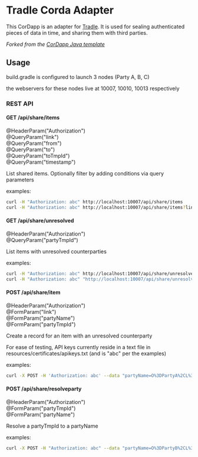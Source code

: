 
# Tradle Corda Adapter

This CorDapp is an adapter for [Tradle](https://github.com/tradle). It is used for sealing authenticated pieces of data in time, and sharing them with third parties.

*Forked from the [CorDapp Java template](https://github.com/corda/cordapp-template-java)*

## Usage

build.gradle is configured to launch 3 nodes (Party A, B, C)

the webservers for these nodes live at 10007, 10010, 10013 respectively

### REST API

#### GET /api/share/items
  @HeaderParam("Authorization")  
  @QueryParam("link")  
  @QueryParam("from")  
  @QueryParam("to")  
  @QueryParam("toTmpId")  
  @QueryParam("timestamp")

List shared items. Optionally filter by adding conditions via query parameters

examples: 

```sh
curl -H "Authorization: abc" http://localhost:10007/api/share/items
curl -H "Authorization: abc" http://localhost:10007/api/share/items?link=link1
```

#### GET /api/share/unresolved
  @HeaderParam("Authorization")  
  @QueryParam("partyTmpId")

List items with unresolved counterparties

examples: 

```sh
curl -H "Authorization: abc" http://localhost:10007/api/share/unresolved
curl -H "Authorization: abc" "http://localhost:10007/api/share/unresolved?partyTmpId=joe"
```

#### POST /api/share/item
  @HeaderParam("Authorization")  
  @FormParam("link")  
  @FormParam("partyName")  
  @FormParam("partyTmpId")  

Create a record for an item with an unresolved counterparty

For ease of testing, API keys currently reside in a text file in resources/certificates/apikeys.txt (and is "abc" per the examples)

examples: 

```sh
curl -X POST -H 'Authorization: abc' --data "partyName=O%3DPartyA%2CL%3DLondon%2CC%3DGB&partyTmpId=b57ed7f459ea6d0438de3841802110dfd1ce881d78909c9f0f69e19614cf574f" http://localhost:10007/api/share/item
```

#### POST /api/share/resolveparty
  @HeaderParam("Authorization")  
  @FormParam("partyTmpId")  
  @FormParam("partyName")  

Resolve a partyTmpId to a partyName

examples: 

```sh
curl -X POST -H "Authorization: abc" --data "partyName=O%3DPartyB%2CL%3DNew%20York%2CC%3DUS&partyTmpId=b57ed7f459ea6d0438de3841802110dfd1ce881d78909c9f0f69e19614cf574f" http://localhost:10007/api/share/resolveparty
```
